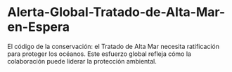 # Alerta-Global-Tratado-de-Alta-Mar-en-Espera
El código de la conservación: el Tratado de Alta Mar necesita ratificación para proteger los océanos. Este esfuerzo global refleja cómo la colaboración puede liderar la protección ambiental.
